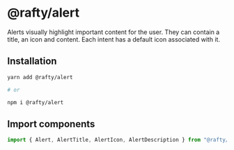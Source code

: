 # @rafty/alert

Alerts visually highlight important content for the user. They can contain a title, an icon and content. Each intent has a default icon associated with it.

## Installation

```sh
yarn add @rafty/alert

# or

npm i @rafty/alert
```

## Import components

```jsx
import { Alert, AlertTitle, AlertIcon, AlertDescription } from "@rafty/alert";
```
